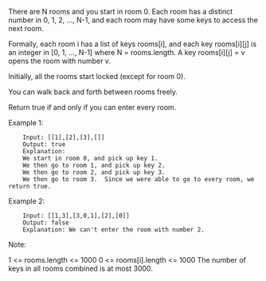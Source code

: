 There are N rooms and you start in room 0.  Each room has a distinct number in 0, 1, 2, ..., N-1, and each room may have some keys to access the next room. 

Formally, each room i has a list of keys rooms[i], and each key rooms[i][j] is an integer in [0, 1, ..., N-1] where N = rooms.length.  A key rooms[i][j] = v opens the room with number v.

Initially, all the rooms start locked (except for room 0). 

You can walk back and forth between rooms freely.

Return true if and only if you can enter every room.

Example 1:

        Input: [[1],[2],[3],[]]
        Output: true
        Explanation:  
        We start in room 0, and pick up key 1.
        We then go to room 1, and pick up key 2.
        We then go to room 2, and pick up key 3.
        We then go to room 3.  Since we were able to go to every room, we return true.

Example 2:

        Input: [[1,3],[3,0,1],[2],[0]]
        Output: false
        Explanation: We can't enter the room with number 2.

Note:

1 <= rooms.length <= 1000
0 <= rooms[i].length <= 1000
The number of keys in all rooms combined is at most 3000.
